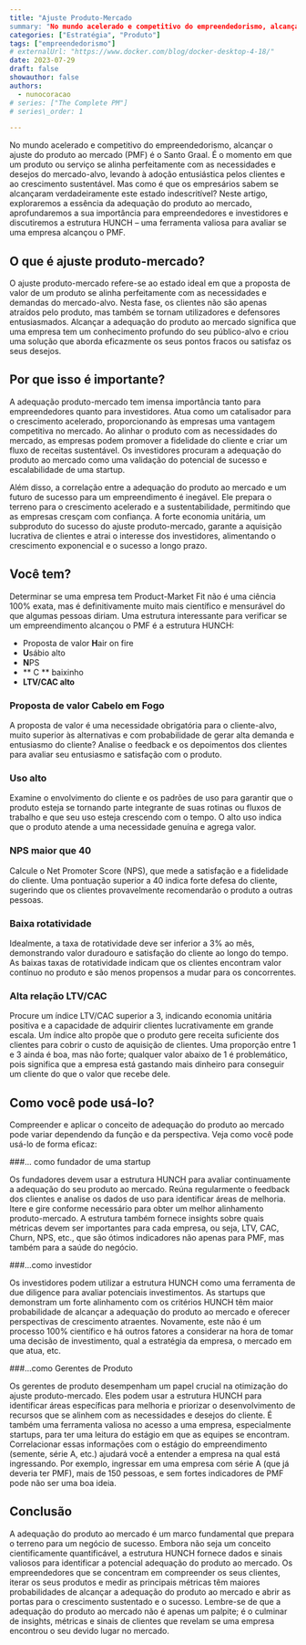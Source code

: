 ```yaml
---
title: "Ajuste Produto-Mercado
summary: "No mundo acelerado e competitivo do empreendedorismo, alcançar o ajuste do produto ao mercado (PMF) é o Santo Graal. É o momento em que um produto ou serviço se alinha perfeitamente com as necessidades e desejos do mercado-alvo, levando a clientes entusiasmados adoção e crescimento sustentável. Mas como os empreendedores sabem se realmente alcançaram esse estado indescritível?"
categories: ["Estratégia", "Produto"]
tags: ["empreendedorismo"]
# externalUrl: "https://www.docker.com/blog/docker-desktop-4-18/"
date: 2023-07-29
draft: false
showauthor: false
authors:
  - nunocoracao
# series: ["The Complete PM"]
# series\_order: 1

---
```

No mundo acelerado e competitivo do empreendedorismo, alcançar o ajuste do produto ao mercado (PMF) é o Santo Graal. É o momento em que um produto ou serviço se alinha perfeitamente com as necessidades e desejos do mercado-alvo, levando à adoção entusiástica pelos clientes e ao crescimento sustentável. Mas como é que os empresários sabem se alcançaram verdadeiramente este estado indescritível? Neste artigo, exploraremos a essência da adequação do produto ao mercado, aprofundaremos a sua importância para empreendedores e investidores e discutiremos a estrutura HUNCH – uma ferramenta valiosa para avaliar se uma empresa alcançou o PMF.

## O que é ajuste produto-mercado?
O ajuste produto-mercado refere-se ao estado ideal em que a proposta de valor de um produto se alinha perfeitamente com as necessidades e demandas do mercado-alvo. Nesta fase, os clientes não são apenas atraídos pelo produto, mas também se tornam utilizadores e defensores entusiasmados. Alcançar a adequação do produto ao mercado significa que uma empresa tem um conhecimento profundo do seu público-alvo e criou uma solução que aborda eficazmente os seus pontos fracos ou satisfaz os seus desejos.

## Por que isso é importante?
A adequação produto-mercado tem imensa importância tanto para empreendedores quanto para investidores. Atua como um catalisador para o crescimento acelerado, proporcionando às empresas uma vantagem competitiva no mercado. Ao alinhar o produto com as necessidades do mercado, as empresas podem promover a fidelidade do cliente e criar um fluxo de receitas sustentável. Os investidores procuram a adequação do produto ao mercado como uma validação do potencial de sucesso e escalabilidade de uma startup.

Além disso, a correlação entre a adequação do produto ao mercado e um futuro de sucesso para um empreendimento é inegável. Ele prepara o terreno para o crescimento acelerado e a sustentabilidade, permitindo que as empresas cresçam com confiança. A forte economia unitária, um subproduto do sucesso do ajuste produto-mercado, garante a aquisição lucrativa de clientes e atrai o interesse dos investidores, alimentando o crescimento exponencial e o sucesso a longo prazo.

## Você tem?
Determinar se uma empresa tem Product-Market Fit não é uma ciência 100% exata, mas é definitivamente muito mais científico e mensurável do que algumas pessoas diriam. Uma estrutura interessante para verificar se um empreendimento alcançou o PMF é a estrutura HUNCH:

- Proposta de valor **H**air on fire
- **U**sábio alto
- **N**PS
- ** C ** baixinho
- **LTV/CAC alto**

### Proposta de valor Cabelo em Fogo

A proposta de valor é uma necessidade obrigatória para o cliente-alvo, muito superior às alternativas e com probabilidade de gerar alta demanda e entusiasmo do cliente? Analise o feedback e os depoimentos dos clientes para avaliar seu entusiasmo e satisfação com o produto.

### Uso alto

Examine o envolvimento do cliente e os padrões de uso para garantir que o produto esteja se tornando parte integrante de suas rotinas ou fluxos de trabalho e que seu uso esteja crescendo com o tempo. O alto uso indica que o produto atende a uma necessidade genuína e agrega valor.

### NPS maior que 40

Calcule o Net Promoter Score (NPS), que mede a satisfação e a fidelidade do cliente. Uma pontuação superior a 40 indica forte defesa do cliente, sugerindo que os clientes provavelmente recomendarão o produto a outras pessoas.

### Baixa rotatividade

Idealmente, a taxa de rotatividade deve ser inferior a 3% ao mês, demonstrando valor duradouro e satisfação do cliente ao longo do tempo. As baixas taxas de rotatividade indicam que os clientes encontram valor contínuo no produto e são menos propensos a mudar para os concorrentes.

### Alta relação LTV/CAC

Procure um índice LTV/CAC superior a 3, indicando economia unitária positiva e a capacidade de adquirir clientes lucrativamente em grande escala. Um índice alto propõe que o produto gere receita suficiente dos clientes para cobrir o custo de aquisição de clientes. Uma proporção entre 1 e 3 ainda é boa, mas não forte; qualquer valor abaixo de 1 é problemático, pois significa que a empresa está gastando mais dinheiro para conseguir um cliente do que o valor que recebe dele.

## Como você pode usá-lo?
Compreender e aplicar o conceito de adequação do produto ao mercado pode variar dependendo da função e da perspectiva. Veja como você pode usá-lo de forma eficaz:

###… como fundador de uma startup

Os fundadores devem usar a estrutura HUNCH para avaliar continuamente a adequação do seu produto ao mercado. Reúna regularmente o feedback dos clientes e analise os dados de uso para identificar áreas de melhoria. Itere e gire conforme necessário para obter um melhor alinhamento produto-mercado. A estrutura também fornece insights sobre quais métricas devem ser importantes para cada empresa, ou seja, LTV, CAC, Churn, NPS, etc., que são ótimos indicadores não apenas para PMF, mas também para a saúde do negócio.

###…como investidor

Os investidores podem utilizar a estrutura HUNCH como uma ferramenta de due diligence para avaliar potenciais investimentos. As startups que demonstram um forte alinhamento com os critérios HUNCH têm maior probabilidade de alcançar a adequação do produto ao mercado e oferecer perspectivas de crescimento atraentes. Novamente, este não é um processo 100% científico e há outros fatores a considerar na hora de tomar uma decisão de investimento, qual a estratégia da empresa, o mercado em que atua, etc.

###…como Gerentes de Produto

Os gerentes de produto desempenham um papel crucial na otimização do ajuste produto-mercado. Eles podem usar a estrutura HUNCH para identificar áreas específicas para melhoria e priorizar o desenvolvimento de recursos que se alinhem com as necessidades e desejos do cliente. É também uma ferramenta valiosa no acesso a uma empresa, especialmente startups, para ter uma leitura do estágio em que as equipes se encontram. Correlacionar essas informações com o estágio do empreendimento (semente, série A, etc.) ajudará você a entender a empresa na qual está ingressando. Por exemplo, ingressar em uma empresa com série A (que já deveria ter PMF), mais de 150 pessoas, e sem fortes indicadores de PMF pode não ser uma boa ideia.

## Conclusão
A adequação do produto ao mercado é um marco fundamental que prepara o terreno para um negócio de sucesso. Embora não seja um conceito cientificamente quantificável, a estrutura HUNCH fornece dados e sinais valiosos para identificar a potencial adequação do produto ao mercado. Os empreendedores que se concentram em compreender os seus clientes, iterar os seus produtos e medir as principais métricas têm maiores probabilidades de alcançar a adequação do produto ao mercado e abrir as portas para o crescimento sustentado e o sucesso. Lembre-se de que a adequação do produto ao mercado não é apenas um palpite; é o culminar de insights, métricas e sinais de clientes que revelam se uma empresa encontrou o seu devido lugar no mercado.